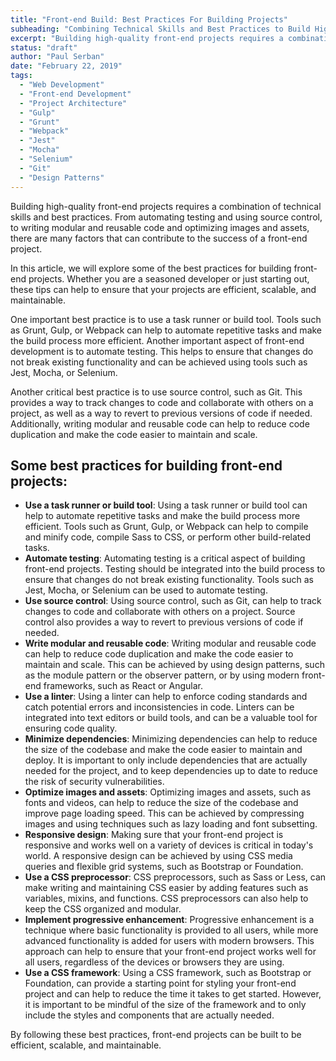 ```yaml
---
title: "Front-end Build: Best Practices For Building Projects"
subheading: "Combining Technical Skills and Best Practices to Build High-quality Projects"
excerpt: "Building high-quality front-end projects requires a combination of technical skills and best practices. From automating testing and using source control, to writing modular and reusable code and optimizing images and assets, there are many factors that can contribute to the success of a front-end project."
status: "draft"
author: "Paul Serban"
date: "February 22, 2019"
tags:
  - "Web Development"
  - "Front-end Development"
  - "Project Architecture"
  - "Gulp"
  - "Grunt"
  - "Webpack"
  - "Jest"
  - "Mocha"
  - "Selenium"
  - "Git"
  - "Design Patterns"
---
```


Building high-quality front-end projects requires a combination of technical skills and best practices. From automating testing and using source control, to writing modular and reusable code and optimizing images and assets, there are many factors that can contribute to the success of a front-end project.

In this article, we will explore some of the best practices for building front-end projects. Whether you are a seasoned developer or just starting out, these tips can help to ensure that your projects are efficient, scalable, and maintainable.

One important best practice is to use a task runner or build tool. Tools such as Grunt, Gulp, or Webpack can help to automate repetitive tasks and make the build process more efficient. Another important aspect of front-end development is to automate testing. This helps to ensure that changes do not break existing functionality and can be achieved using tools such as Jest, Mocha, or Selenium.

Another critical best practice is to use source control, such as Git. This provides a way to track changes to code and collaborate with others on a project, as well as a way to revert to previous versions of code if needed. Additionally, writing modular and reusable code can help to reduce code duplication and make the code easier to maintain and scale.

## Some best practices for building front-end projects:

- **Use a task runner or build tool**: Using a task runner or build tool can help to automate repetitive tasks and make the build process more efficient. Tools such as Grunt, Gulp, or Webpack can help to compile and minify code, compile Sass to CSS, or perform other build-related tasks.
- **Automate testing**: Automating testing is a critical aspect of building front-end projects. Testing should be integrated into the build process to ensure that changes do not break existing functionality. Tools such as Jest, Mocha, or Selenium can be used to automate testing.
- **Use source control**: Using source control, such as Git, can help to track changes to code and collaborate with others on a project. Source control also provides a way to revert to previous versions of code if needed.
- **Write modular and reusable code**: Writing modular and reusable code can help to reduce code duplication and make the code easier to maintain and scale. This can be achieved by using design patterns, such as the module pattern or the observer pattern, or by using modern front-end frameworks, such as React or Angular.
- **Use a linter**: Using a linter can help to enforce coding standards and catch potential errors and inconsistencies in code. Linters can be integrated into text editors or build tools, and can be a valuable tool for ensuring code quality.
- **Minimize dependencies**: Minimizing dependencies can help to reduce the size of the codebase and make the code easier to maintain and deploy. It is important to only include dependencies that are actually needed for the project, and to keep dependencies up to date to reduce the risk of security vulnerabilities.
- **Optimize images and assets**: Optimizing images and assets, such as fonts and videos, can help to reduce the size of the codebase and improve page loading speed. This can be achieved by compressing images and using techniques such as lazy loading and font subsetting.
- **Responsive design**: Making sure that your front-end project is responsive and works well on a variety of devices is critical in today's world. A responsive design can be achieved by using CSS media queries and flexible grid systems, such as Bootstrap or Foundation.
- **Use a CSS preprocessor**: CSS preprocessors, such as Sass or Less, can make writing and maintaining CSS easier by adding features such as variables, mixins, and functions. CSS preprocessors can also help to keep the CSS organized and modular.
- **Implement progressive enhancement**: Progressive enhancement is a technique where basic functionality is provided to all users, while more advanced functionality is added for users with modern browsers. This approach can help to ensure that your front-end project works well for all users, regardless of the devices or browsers they are using.
- **Use a CSS framework**: Using a CSS framework, such as Bootstrap or Foundation, can provide a starting point for styling your front-end project and can help to reduce the time it takes to get started. However, it is important to be mindful of the size of the framework and to only include the styles and components that are actually needed.

By following these best practices, front-end projects can be built to be efficient, scalable, and maintainable.
